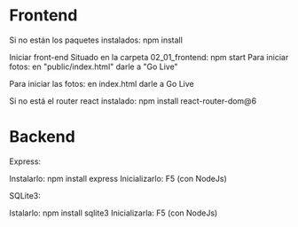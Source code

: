 

# Frontend

Si no están los paquetes instalados: npm install

Iniciar front-end
Situado en la carpeta 02_01_frontend: npm start
Para iniciar fotos: en "public/index.html" darle a "Go Live"

Para iniciar las fotos: en index.html darle a Go Live

Si no está el router react instalado: npm install react-router-dom@6

# Backend

Express: 

Instalarlo: npm install express
Inicializarlo: F5 (con NodeJs)

SQLite3:

Istalarlo: npm install sqlite3
Inicializarla: F5 (con NodeJs)